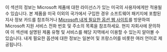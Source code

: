 이 섹션의 정보는 Microsoft 제품에 대한 라이선스가 있는 미국의 사용자에게만 적용될 수 있습니다. 본 제품을 미국 이외의 국가에서 구입한 경우 소프트웨어 패키지에 포함된 지사 정보 카드를 참조하거나 [Microsoft 내게 필요한 옵션 웹 사이트](http://go.microsoft.com/fwlink/?LinkId=8431)를 방문하여 Microsoft 지원 서비스 전화 번호 및 주소의 목록을 참조하세요. 현지 자회사에 문의하여 이 섹션에 설명된 제품 유형 및 서비스를 해당 지역에서 이용할 수 있는지 알아볼 수 있습니다. 내게 필요한 옵션에 대한 정보는 일본어 및 프랑스어를 비롯한 여러 언어로 제공됩니다.